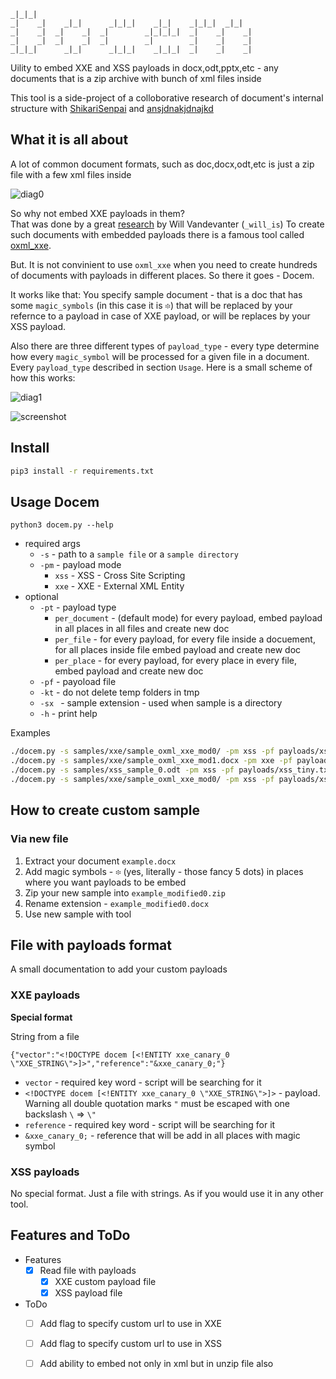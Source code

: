 
```
_|_|_|                                                  
_|    _|    _|_|      _|_|_|    _|_|    _|_|_|  _|_|    
_|    _|  _|    _|  _|        _|_|_|_|  _|    _|    _|  
_|    _|  _|    _|  _|        _|        _|    _|    _|  
_|_|_|      _|_|      _|_|_|    _|_|_|  _|    _|    _|
```


Uility to embed XXE and XSS payloads in docx,odt,pptx,etc - any documents that is a zip archive with bunch of xml files inside

This tool is a side-project of a colloborative research of document's internal structure with [ShikariSenpai](https://twitter.com/ShikariSenpai) and [ansjdnakjdnajkd](https://twitter.com/ansjdnakjdnajkd) 


## What it is all about

A lot of common document formats, such as doc,docx,odt,etc is just a zip file with a few xml files inside 

![diag0](https://github.com/whitel1st/docem/blob/master/pics/diag0.png "diag0")

So why not embed XXE payloads in them?  
That was done by a great [research](http://oxmlxxe.github.io/reveal.js/slides.html#/) by Will Vandevanter (`_will_is`)
To create such documents with embedded payloads there is a famous tool called [oxml_xxe](https://github.com/BuffaloWill/oxml_xxe). 

But. It is not convinient to use `oxml_xxe` when you need to create hundreds of documents with payloads in different places.
So there it goes - Docem.

It works like that: You specify sample document - that is a doc that has some `magic_symbols` (in this case it is `፨`)  that will be replaced by your refernce to a payload in case of XXE payload, or will be replaces by your XSS payload.

Also there are three different types of `payload_type` - every type determine how every `magic_symbol` will be processed for a given file in a document.
Every `payload_type` described in section `Usage`.
Here is a small scheme of how this works:

![diag1](https://github.com/whitel1st/docem/blob/master/pics/diag1.png "diag1")

![screenshot](https://github.com/whitel1st/docem/blob/master/pics/screenshot.png "screenshot")


## Install 

```bash
pip3 install -r requirements.txt
```

## Usage Docem

```
python3 docem.py --help
```

- required args
	- `-s` - path to a `sample file` or a `sample directory`
	- `-pm` - payload mode
		- `xss` - XSS - Cross Site Scripting 
		- `xxe` - XXE - External XML Entity 
- optional
	- `-pt` - payload type
		- `per_document` - (default mode) for every payload, embed payload in all places in all files and create new doc
		- `per_file` - for every payload, for every file inside a docuement, for all places inside file embed payload and create new doc
		- `per_place` - for every payload, for every place in every file, embed payload and create new doc
	- `-pf` - payoload file
	- `-kt` - do not delete temp folders in tmp 
	- `-sx ` - sample extension - used when sample is a directory
	- `-h` - print help

Examples 
```bash
./docem.py -s samples/xxe/sample_oxml_xxe_mod0/ -pm xss -pf payloads/xss_all.txt -pt per_document -kt -sx docx
./docem.py -s samples/xxe/sample_oxml_xxe_mod1.docx -pm xxe -pf payloads/xxe_special_2.txt -kt -pt per_place
./docem.py -s samples/xss_sample_0.odt -pm xss -pf payloads/xss_tiny.txt -pm per_place
./docem.py -s samples/xxe/sample_oxml_xxe_mod0/ -pm xss -pf payloads/xss_all.txt -pt per_file -kt -sx docx
```


## How to create custom sample

### Via new file

1. Extract your document `example.docx`
2. Add magic symbols - `፨` (yes, literally - those fancy 5 dots) in places where you want payloads to be embed
3. Zip your new sample into `example_modified0.zip`
4. Rename extension - `example_modified0.docx`
5. Use new sample with tool

## File with payloads format

A small documentation to add your custom payloads

### XXE payloads

**Special format**

String from a file

`{"vector":"<!DOCTYPE docem [<!ENTITY xxe_canary_0 \"XXE_STRING\">]>","reference":"&xxe_canary_0;"}`

- `vector` - required key word - script will be searching for it 
- `<!DOCTYPE docem [<!ENTITY xxe_canary_0 \"XXE_STRING\">]>` - payload. Warning all double quotation marks `"` must be escaped with one backslash `\` => `\"`
- `reference` - required key word - script will be searching for it 
- `&xxe_canary_0;` - reference that will be add in all places with magic symbol 

### XSS payloads

No special format.
Just a file with strings. As if you would use it in any other tool.

## Features and ToDo

- Features
	- [x] Read file with payloads
		- [x] XXE custom payload file
		- [x] XSS payload file
- ToDo
	- [ ] Add flag to specify custom url to use in XXE
	- [ ] Add flag to specify custom url to use in XSS
	- [ ] Add ability to embed not only in xml but in unzip file also

